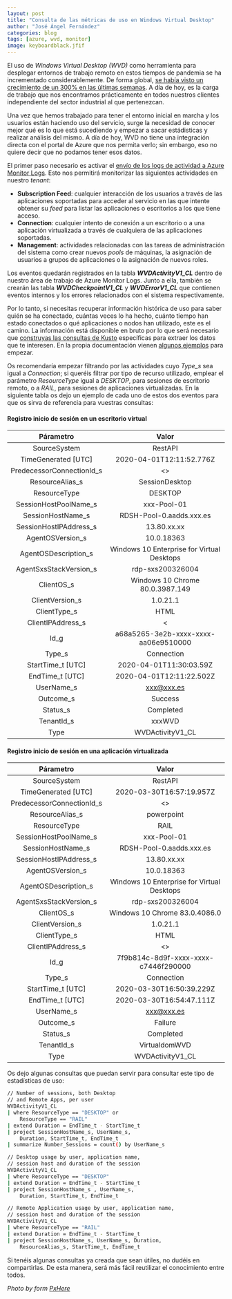 ```yaml
---
layout: post
title: "Consulta de las métricas de uso en Windows Virtual Desktop"
author: "José Ángel Fernández"
categories: blog
tags: [azure, wvd, monitor]
image: keyboardblack.jfif
---
```



El uso de *Windows Virtual Desktop (WVD)* como herramienta para desplegar entornos de trabajo remoto en estos tiempos de pandemia se ha incrementado considerablemente. De forma global, [se había visto un crecimiento de un 300% en las últimas semanas](https://azure.microsoft.com/en-us/blog/update-2-on-microsoft-cloud-services-continuity/). A día de hoy, es la carga de trabajo que nos encontramos prácticamente en todos nuestros clientes independiente del sector industrial al que pertenezcan. 

Una vez que hemos trabajado para tener el entorno inicial en marcha y los usuarios están haciendo uso del servicio, surge la necesidad de conocer mejor qué es lo que está sucediendo y empezar a sacar estádisticas y realizar análisis del mismo. A día de hoy, WVD no tiene una integración directa con el portal de Azure que nos permita verlo; sin embargo, eso no quiere decir que no podamos tener esos datos.

El primer paso necesario es activar el [envío de los logs de actividad a Azure Monitor Logs](https://docs.microsoft.com/en-us/azure/virtual-desktop/diagnostics-log-analytics). Esto nos permitirá monitorizar las siguientes actividades en nuestro *tenant*:

* **Subscription Feed**: cualquier interacción de los usuarios a través de las aplicaciones soportadas para acceder al servicio en las que intente obtener su *feed* para listar las aplicaciones o escritorios a los que tiene acceso. 
* **Connection**: cualquier intento de conexión a un escritorio o a una aplicación virtualizada a través de cualquiera de las aplicaciones soportadas. 
* **Management**: actividades relacionadas con las tareas de administración del sistema como crear nuevos *pools* de máquinas, la asignación de usuarios a grupos de aplicaciones o la asignación de nuevos roles. 

Los eventos quedarán registrados en la tabla ***WVDActivityV1_CL*** dentro de nuestro área de trabajo de Azure Monitor Logs. Junto a ella, también se crearán las tabla ***WVDCheckpointV1_CL*** y ***WVDErrorV1_CL*** que contienen eventos internos y los errores relacionados con el sistema respectivamente.

Por lo tanto, si necesitas recuperar información histórica de uso para saber quién se ha conectado, cuántas veces lo ha hecho, cuánto tiempo han estado conectados o qué aplicaciones o nodos han utilizado, este es el camino. La información está disponible en bruto por lo que será necesario que [construyas las consultas de Kusto](https://docs.microsoft.com/en-us/azure/data-explorer/write-queries) específicas para extraer los datos que te interesen. En la propia documentación vienen [algunos ejemplos](https://docs.microsoft.com/en-us/azure/virtual-desktop/diagnostics-log-analytics#example-queries) para empezar. 

Os recomendaría empezar filtrando por las actividades cuyo *Type_s* sea igual a *Connection*; si queréis filtrar por tipo de recurso utilizado, emplear el parámetro *ResourceType* igual a *DESKTOP*, para sesiones de escritorio remoto, o a *RAIL*, para sesiones de aplicaciones virtualizadas. En la siguiente tabla os dejo un ejemplo de cada uno de estos dos eventos para que os sirva de referencia para vuestras consultas: 

#### Registro inicio de sesión en un escritorio virtual

Párametro | Valor 
:-----:|:-----:|
SourceSystem|RestAPI
TimeGenerated [UTC]|2020-04-01T12:11:52.776Z
PredecessorConnectionId\_s|<>
ResourceAlias\_s|SessionDesktop
ResourceType|DESKTOP
SessionHostPoolName\_s|xxx-Pool-01
SessionHostName\_s|RDSH-Pool-0.aadds.xxx.es
SessionHostIPAddress\_s|13.80.xx.xx
AgentOSVersion\_s|10.0.18363
AgentOSDescription\_s|Windows 10 Enterprise for Virtual Desktops
AgentSxsStackVersion\_s|rdp-sxs200326004
ClientOS\_s|Windows 10 Chrome 80.0.3987.149
ClientVersion\_s|1.0.21.1
ClientType\_s|HTML
ClientIPAddress\_s|<
Id\_g|a68a5265-3e2b-xxxx-xxxx-aa06e9510000
Type\_s|Connection
StartTime\_t [UTC]|2020-04-01T11:30:03.59Z
EndTime\_t [UTC]|2020-04-01T12:11:22.502Z
UserName\_s| xxx@xxx.es
Outcome\_s|Success
Status\_s|Completed|
TenantId\_s|xxxWVD
Type|WVDActivityV1\_CL

#### Registro inicio de sesión en una aplicación virtualizada

Párametro | Valor 
:-----:|:-----:
SourceSystem|RestAPI
TimeGenerated [UTC]|2020-03-30T16:57:19.957Z
PredecessorConnectionId\_s|<>
ResourceAlias\_s|powerpoint
ResourceType|RAIL
SessionHostPoolName\_s|xxx-Pool-01
SessionHostName\_s|RDSH-Pool-0.aadds.xxx.es
SessionHostIPAddress\_s|13.80.xx.xx
AgentOSVersion\_s|10.0.18363
AgentOSDescription\_s|Windows 10 Enterprise for Virtual Desktops
AgentSxsStackVersion\_s|rdp-sxs200326004
ClientOS\_s|Windows 10 Chrome 83.0.4086.0
ClientVersion\_s|1.0.21.1
ClientType\_s|HTML
ClientIPAddress\_s|<>
Id\_g|7f9b814c-8d9f-xxxx-xxxx-c7446f290000
Type\_s|Connection
StartTime\_t [UTC]|2020-03-30T16:50:39.229Z
EndTime\_t [UTC]|2020-03-30T16:54:47.111Z
UserName\_s|xxx@xxx.es
Outcome\_s|Failure
Status\_s|Completed
TenantId\_s|VirtualdomWVD
Type|WVDActivityV1\_CL

Os dejo algunas consultas que puedan servir para consultar este tipo de estadísticas de uso:

```bash
// Number of sessions, both Desktop 
// and Remote Apps, per user
WVDActivityV1_CL 
| where ResourceType == "DESKTOP" or 
    ResourceType == "RAIL"
| extend Duration = EndTime_t - StartTime_t 
| project SessionHostName_s, UserName_s, 
    Duration, StartTime_t, EndTime_t    
| summarize Number_Sessions = count() by UserName_s

// Desktop usage by user, application name, 
// session host and duration of the session
WVDActivityV1_CL 
| where ResourceType == "DESKTOP"
| extend Duration = EndTime_t - StartTime_t 
| project SessionHostName_s , UserName_s, 
    Duration, StartTime_t, EndTime_t      

// Remote Application usage by user, application name, 
// session host and duration of the session
WVDActivityV1_CL
| where ResourceType == "RAIL"
| extend Duration = EndTime_t - StartTime_t 
| project SessionHostName_s, UserName_s, Duration,  
    ResourceAlias_s, StartTime_t, EndTime_t   
```

Si tenéis algunas consultas ya creada que sean útiles, no dudéis en compartirlas. De esta manera, será más fácil reutilizar el conocimiento entre todos.

*Photo by form [PxHere](https://pxhere.com/en/photo/935315)*

